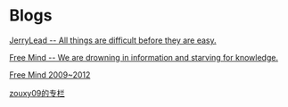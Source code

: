 # Blogs

[JerryLead -- All things are difficult before they are easy.](http://www.cnblogs.com/jerrylead/)

[Free Mind -- We are drowning in information and starving for knowledge.](http://freemind.pluskid.org/)

[Free Mind 2009~2012](http://blog.pluskid.org/)

[zouxy09的专栏](http://blog.csdn.net/zouxy09)
